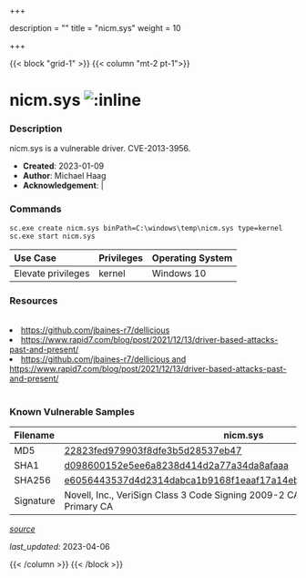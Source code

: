 +++

description = ""
title = "nicm.sys"
weight = 10

+++


{{< block "grid-1" >}}
{{< column "mt-2 pt-1">}}


# nicm.sys ![:inline](/images/twitter_verified.png) 


### Description

nicm.sys is a vulnerable driver. CVE-2013-3956.

- **Created**: 2023-01-09
- **Author**: Michael Haag
- **Acknowledgement**:  | [](https://twitter.com/)

### Commands

```
sc.exe create nicm.sys binPath=C:\windows\temp\nicm.sys type=kernel
sc.exe start nicm.sys
```

| Use Case | Privileges | Operating System | 
|:---- | ---- | ---- |
| Elevate privileges | kernel | Windows 10 |

### Resources
<br>
<li><a href=" https://github.com/jbaines-r7/dellicious"> https://github.com/jbaines-r7/dellicious</a></li>
<li><a href=" https://www.rapid7.com/blog/post/2021/12/13/driver-based-attacks-past-and-present/"> https://www.rapid7.com/blog/post/2021/12/13/driver-based-attacks-past-and-present/</a></li>
<li><a href="https://github.com/jbaines-r7/dellicious and https://www.rapid7.com/blog/post/2021/12/13/driver-based-attacks-past-and-present/">https://github.com/jbaines-r7/dellicious and https://www.rapid7.com/blog/post/2021/12/13/driver-based-attacks-past-and-present/</a></li>
<br>

### Known Vulnerable Samples

| Filename | nicm.sys |
|:---- | ---- | 
| MD5 | <a href="https://www.virustotal.com/gui/file/22823fed979903f8dfe3b5d28537eb47">22823fed979903f8dfe3b5d28537eb47</a> |
| SHA1 | <a href="https://www.virustotal.com/gui/file/d098600152e5ee6a8238d414d2a77a34da8afaaa">d098600152e5ee6a8238d414d2a77a34da8afaaa</a> |
| SHA256 | <a href="https://www.virustotal.com/gui/file/e6056443537d4d2314dabca1b9168f1eaaf17a14eb41f6f5741b6b82b3119790">e6056443537d4d2314dabca1b9168f1eaaf17a14eb41f6f5741b6b82b3119790</a> |
| Signature | Novell, Inc., VeriSign Class 3 Code Signing 2009-2 CA, VeriSign Class 3 Public Primary CA   |


[*source*](https://github.com/magicsword-io/LOLDrivers/tree/main/yaml/nicm.yaml)

*last_updated:* 2023-04-06








{{< /column >}}
{{< /block >}}
